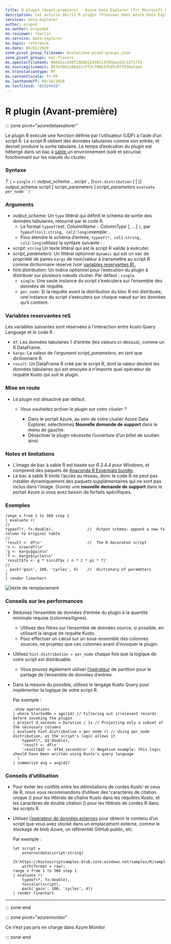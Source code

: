 ```yaml
---
title: R plugin (Avant-première) - Azure Data Explorer (fr) Microsoft Docs
description: Cet article décrit R plugin (Preview) dans Azure Data Explorer.
services: data-explorer
author: orspod
ms.author: orspodek
ms.reviewer: rkarlin
ms.service: data-explorer
ms.topic: reference
ms.date: 04/01/2020
zone_pivot_group_filename: kusto/zone-pivot-groups.json
zone_pivot_groups: kql-flavors
ms.openlocfilehash: 06655cc260f23b8812450513f85bec63c33f1775
ms.sourcegitcommit: 857e7062c00a3ccff3c7085375d5c077936afaa5
ms.translationtype: MT
ms.contentlocale: fr-FR
ms.lasthandoff: 04/16/2020
ms.locfileid: "81524410"
---
```

# <a name="r-plugin-preview"></a>R plugin (Avant-première)

::: zone pivot="azuredataexplorer"

Le plugin R exécute une fonction définie par l’utilisateur (UDF) à l’aide d’un script R. Le script R obtient des données tabulaires comme son entrée, et devrait produire la sortie tabulaire.
Le temps d’exécution du plugin est hébergé dans un bac à [sable,](../concepts/sandboxes.md)un environnement isolé et sécurisé fonctionnant sur les nœuds du cluster.

### <a name="syntax"></a>Syntaxe

*T* `|` `=` `single` `r(` *output_schema* `,` *script* `,` [`hint.distribution` ( | )] output_schema script [ script_parameters ] *script_parameters* `evaluate` `per_node``)`


### <a name="arguments"></a>Arguments

* *output_schema*: Un `type` littéral qui définit le schéma de sortie des données tabulaires, retourné par le code R.
    * Le format `typeof(`est: *ColumnName* `:` *ColumnType* [, ...] `)`, par `typeof(col1:string, col2:long)`exemple: .
    * Pour étendre le schéma d’entrée, `typeof(*, col1:string, col2:long)`utilisez la syntaxe suivante : .
* *script*: `string` Un texte littéral qui est le script R valide à exécuter.
* *script_parameters*: Un littéral optionnel `dynamic` qui est un sac de propriété de paires `kargs` de nom/valeur à transmettre au script R comme dictionnaire réservé (voir [variables reservantes R).](#reserved-r-variables)
* *hint.distribution*: Un indice optionnel pour l’exécution du plugin à distribuer sur plusieurs nœuds cluster.
   Par défaut : `single`.
    * `single`: Une seule instance du script s’exécutera sur l’ensemble des données de requête.
    * `per_node`: Si la requête avant la distribution du bloc R est distribuée, une instance du script s’exécutera sur chaque nœud sur les données qu’il contient.


### <a name="reserved-r-variables"></a>Variables reservantes reS

Les variables suivantes sont réservées à l’interaction entre kusto Query Language et le code R :

* `df`: Les données tabulaires `T` d’entrée (les valeurs ci-dessus), comme un R DataFrame.
* `kargs`: La valeur de *l’argument script_parameters,* en tant que dictionnaire R.
* `result`: Un DataFrame R créé par le script R, dont la valeur devient les données tabulaires qui est envoyée à n’importe quel opérateur de requête Kusto qui suit le plugin.

### <a name="onboarding"></a>Mise en route


* Le plugin est désactivé par défaut.
    * *Vous souhaitez activer le plugin sur votre cluster ?*
        
        * Dans le portail Azure, au sein de votre cluster Azure Data Explorer, sélectionnez **Nouvelle demande de support** dans le menu de gauche.
        * Désactiver le plugin nécessite l’ouverture d’un billet de soutien ainsi.

### <a name="notes-and-limitations"></a>Notes et limitations

* L’image de bac à sable R est basée sur *R 3.4.4 pour Windows*, et comprend des paquets de [Anaconda R Essentials bundle](https://docs.anaconda.com/anaconda/packages/r-language-pkg-docs/).
* Le bac à sable R limite l’accès au réseau, donc le code R ne peut pas installer dynamiquement des paquets supplémentaires qui ne sont pas inclus dans l’image. Ouvrez une **nouvelle demande de support** dans le portail Azure si vous avez besoin de forfaits spécifiques.


### <a name="examples"></a>Exemples

```kusto
range x from 1 to 360 step 1
| evaluate r(
//
typeof(*, fx:double),               //  Output schema: append a new fx column to original table 
//
'result <- df\n'                    //  The R decorated script
'n <- nrow(df)\n'
'g <- kargs$gain\n'
'f <- kargs$cycles\n'
'result$fx <- g * sin(df$x / n * 2 * pi * f)'
//
, pack('gain', 100, 'cycles', 4)    //  dictionary of parameters
)
| render linechart 
```
![texte de remplacement](./images/samples/sine-demo.png "sine-démo")




### <a name="performance-tips"></a>Conseils sur les performances

* Réduisez l’ensemble de données d’entrée du plugin à la quantité minimale requise (colonnes/lignes).
    * Utilisez des filtres sur l’ensemble de données source, si possible, en utilisant la langue de requête Kusto.
    * Pour effectuer un calcul sur un sous-ensemble des colonnes sources, ne projetez que ces colonnes avant d’invoquer le plugin.
* Utilisez `hint.distribution = per_node` chaque fois que la logique de votre script est distribuable.
    * Vous pouvez également utiliser [l’opérateur](partitionoperator.md) de partition pour le partage de l’ensemble de données d’entrée.
* Dans la mesure du possible, utilisez le langage Kusto Query pour implémenter la logique de votre script R.

    Par exemple :

    ```kusto    
    .show operations
    | where StartedOn > ago(1d) // Filtering out irrelevant records before invoking the plugin
    | project d_seconds = Duration / 1s // Projecting only a subset of the necessary columns
    | evaluate hint.distribution = per_node r( // Using per_node distribution, as the script's logic allows it
        typeof(*, d2:double),
        'result <- df\n'
        'result$d2 <- df$d_seconds\n' // Negative example: this logic should have been written using Kusto's query language
      )
    | summarize avg = avg(d2)
    ```

### <a name="usage-tips"></a>Conseils d’utilisation

* Pour éviter les conflits entre les délimitations de cordes Kusto`'`et ceux de R, nous vous recommandons d’utiliser des`"`caractères de citation unique () pour les littérals de chaîne Kusto dans les requêtes Kusto, et les caractères de double citation () pour les littérals de cordes R dans les scripts R.
* Utilisez [l’opérateur de données externes](externaldata-operator.md) pour obtenir le contenu d’un script que vous avez stocké dans un emplacement externe, comme le stockage de blob Azure, un référentiel GitHub public, etc.
  
  Par exemple :

    ```kusto    
    let script = 
        externaldata(script:string)
        [h'https://kustoscriptsamples.blob.core.windows.net/samples/R/sample_script.r']
        with(format = raw);
    range x from 1 to 360 step 1
    | evaluate r(
        typeof(*, fx:double),
        toscalar(script), 
        pack('gain', 100, 'cycles', 4))
    | render linechart 
    ```

---

::: zone-end

::: zone pivot="azuremonitor"

Ce n’est pas pris en charge dans Azure Monitor

::: zone-end


